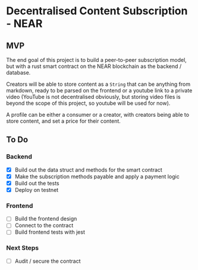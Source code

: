 # Decentralised Content Subscription - NEAR

## MVP
The end goal of this project is to build a peer-to-peer 
subscription model, but with a rust smart contract on the NEAR blockchain
as the backend / database.

Creators will be able to store content as a `String` that can be anything
from markdown, ready to be parsed on the frontend or a youtube link to a private
video (YouTube is not decentralised obviously, but storing video files is beyond
the scope of this project, so youtube will be used for now).

A profile can be either a consumer or a creator, with creators being able to store
content, and set a price for their content.

## To Do

### Backend
- [x] Build out the data struct and methods for the smart contract
- [X] Make the subscription methods payable and apply a payment logic
- [X] Build out the tests
- [X] Deploy on testnet

### Frontend
- [ ] Build the frontend design
- [ ] Connect to the contract
- [ ] Build frontend tests with jest

### Next Steps
- [ ]  Audit / secure the contract
